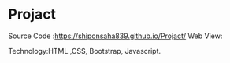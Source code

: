 # Projact
 Source Code :https://shiponsaha839.github.io/Projact/
 Web View:
 
 Technology:HTML ,CSS, Bootstrap, Javascript.
